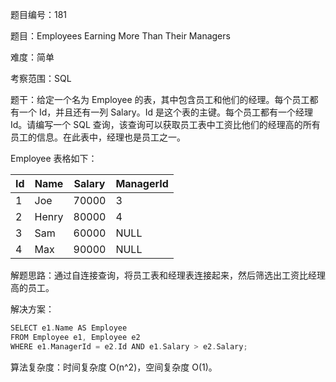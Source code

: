 题目编号：181

题目：Employees Earning More Than Their Managers

难度：简单

考察范围：SQL

题干：给定一个名为 Employee 的表，其中包含员工和他们的经理。每个员工都有一个 Id，并且还有一列 Salary。Id 是这个表的主键。每个员工都有一个经理 Id。请编写一个 SQL 查询，该查询可以获取员工表中工资比他们的经理高的所有员工的信息。在此表中，经理也是员工之一。

Employee 表格如下：

| Id | Name  | Salary | ManagerId |
|----|-------|--------|-----------|
| 1  | Joe   | 70000  | 3         |
| 2  | Henry | 80000  | 4         |
| 3  | Sam   | 60000  | NULL      |
| 4  | Max   | 90000  | NULL      |

解题思路：通过自连接查询，将员工表和经理表连接起来，然后筛选出工资比经理高的员工。

解决方案：

```go
SELECT e1.Name AS Employee
FROM Employee e1, Employee e2
WHERE e1.ManagerId = e2.Id AND e1.Salary > e2.Salary;
```

算法复杂度：时间复杂度 O(n^2)，空间复杂度 O(1)。